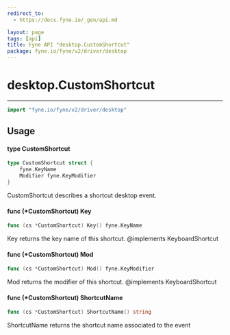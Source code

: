 ```yaml
---
redirect_to:
  - https://docs.fyne.io/_gen/api.md

layout: page
tags: [api]
title: Fyne API "desktop.CustomShortcut"
package: fyne.io/fyne/v2/driver/desktop
---
```

# desktop.CustomShortcut
---
```go
import "fyne.io/fyne/v2/driver/desktop"
```

## Usage

#### type CustomShortcut

```go
type CustomShortcut struct {
	fyne.KeyName
	Modifier fyne.KeyModifier
}
```

CustomShortcut describes a shortcut desktop event.

#### func (*CustomShortcut) Key

```go
func (cs *CustomShortcut) Key() fyne.KeyName
```
Key returns the key name of this shortcut. @implements KeyboardShortcut

#### func (*CustomShortcut) Mod

```go
func (cs *CustomShortcut) Mod() fyne.KeyModifier
```
Mod returns the modifier of this shortcut. @implements KeyboardShortcut

#### func (*CustomShortcut) ShortcutName

```go
func (cs *CustomShortcut) ShortcutName() string
```
ShortcutName returns the shortcut name associated to the event
